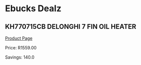 
# Ebucks Dealz
## KH770715CB DELONGHI 7 FIN OIL HEATER
[Product Page](https://www.ebucks.com/web/shop/productSelected.do?prodId=1191139073&catId=1157551316)

Price: R1559.00

Savings: 140.0


	